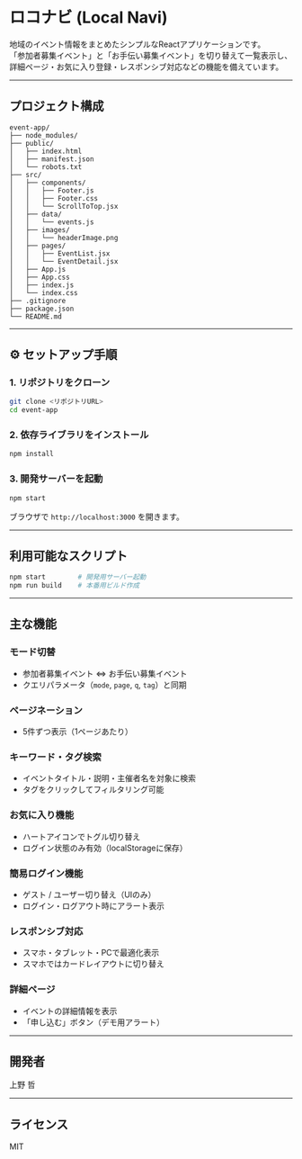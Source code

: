# ロコナビ (Local Navi)

地域のイベント情報をまとめたシンプルなReactアプリケーションです。  
「参加者募集イベント」と「お手伝い募集イベント」を切り替えて一覧表示し、詳細ページ・お気に入り登録・レスポンシブ対応などの機能を備えています。

---

## プロジェクト構成

```
event-app/
├── node_modules/
├── public/
│   ├── index.html
│   ├── manifest.json
│   └── robots.txt
├── src/
│   ├── components/
│   │   ├── Footer.js
│   │   ├── Footer.css
│   │   └── ScrollToTop.jsx
│   ├── data/
│   │   └── events.js
│   ├── images/
│   │   └── headerImage.png
│   ├── pages/
│   │   ├── EventList.jsx
│   │   └── EventDetail.jsx
│   ├── App.js
│   ├── App.css
│   ├── index.js
│   └── index.css
├── .gitignore
├── package.json
└── README.md
```

---

## ⚙️ セットアップ手順

### 1. リポジトリをクローン

```bash
git clone <リポジトリURL>
cd event-app
```

### 2. 依存ライブラリをインストール

```bash
npm install
```

### 3. 開発サーバーを起動

```bash
npm start
```

ブラウザで `http://localhost:3000` を開きます。

---

## 利用可能なスクリプト

```bash
npm start        # 開発用サーバー起動
npm run build    # 本番用ビルド作成
```

---

## 主な機能

### モード切替
- 参加者募集イベント ⇔ お手伝い募集イベント
- クエリパラメータ（`mode`, `page`, `q`, `tag`）と同期

### ページネーション
- 5件ずつ表示（1ページあたり）

### キーワード・タグ検索
- イベントタイトル・説明・主催者名を対象に検索
- タグをクリックしてフィルタリング可能

### お気に入り機能
- ハートアイコンでトグル切り替え
- ログイン状態のみ有効（localStorageに保存）

### 簡易ログイン機能
- ゲスト / ユーザー切り替え（UIのみ）
- ログイン・ログアウト時にアラート表示

### レスポンシブ対応
- スマホ・タブレット・PCで最適化表示
- スマホではカードレイアウトに切り替え

### 詳細ページ
- イベントの詳細情報を表示
- 「申し込む」ボタン（デモ用アラート）

---

## 開発者

上野 哲

---

## ライセンス

MIT
